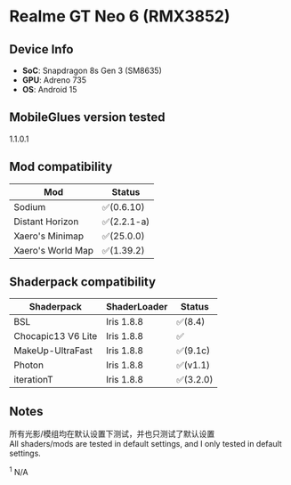 # Realme GT Neo 6 (RMX3852)

## Device Info

- **SoC**:  Snapdragon 8s Gen 3 (SM8635)
- **GPU**: Adreno 735
- **OS**: Android 15

## MobileGlues version tested

1.1.0.1

## Mod compatibility

|**Mod**|**Status**|
|---|---|
| Sodium | ✅(0.6.10) |
| Distant Horizon | ✅(2.2.1-a) |
| Xaero's Minimap | ✅(25.0.0) |
| Xaero's World Map | ✅(1.39.2) |

## Shaderpack compatibility

|**Shaderpack** | **ShaderLoader** | **Status** 
|---|---|----|
| BSL | Iris 1.8.8 | ✅(8.4) |
| Chocapic13 V6 Lite | Iris 1.8.8 | ✅ |
| MakeUp-UltraFast | Iris 1.8.8 | ✅(9.1c) |
| Photon | Iris 1.8.8 | ✅(v1.1) |
| iterationT | Iris 1.8.8 | ✅(3.2.0)|

## Notes
所有光影/模组均在默认设置下测试，并也只测试了默认设置 <br>
All shaders/mods are tested in default settings, and I only tested in default settings.

<sup>1</sup> N/A
